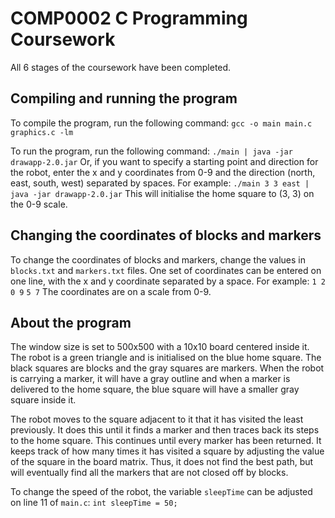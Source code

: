 # COMP0002 C Programming Coursework
All 6 stages of the coursework have been completed.

## Compiling and running the program
To compile the program, run the following command:
`gcc -o main main.c graphics.c -lm`

To run the program, run the following command:
`./main | java -jar drawapp-2.0.jar`
Or, if you want to specify a starting point and direction for the robot, enter the x and y coordinates from 0-9 and the direction (north, east, south, west) separated by spaces. For example:
`./main 3 3 east | java -jar drawapp-2.0.jar`
This will initialise the home square to (3, 3) on the 0-9 scale.

## Changing the coordinates of blocks and markers
To change the coordinates of blocks and markers, change the values in `blocks.txt` and `markers.txt` files. One set of coordinates can be entered on one line, with the x and y coordinate separated by a space. For example:
`1 2`
`0 9`
`5 7`
The coordinates are on a scale from 0-9.

## About the program
The window size is set to 500x500 with a 10x10 board centered inside it. The robot is a green triangle and is initialised on the blue home square. The black squares are blocks and the gray squares are markers. When the robot is carrying a marker, it will have a gray outline and when a marker is delivered to the home square, the blue square will have a smaller gray square inside it.

The robot moves to the square adjacent to it that it has visited the least previously. It does this until it finds a marker and then traces back its steps to the home square. This continues until every marker has been returned. It keeps track of how many times it has visited a square by adjusting the value of the square in the board matrix. Thus, it does not find the best path, but will eventually find all the markers that are not closed off by blocks.

To change the speed of the robot, the variable `sleepTime` can be adjusted on line 11 of `main.c`:
`int sleepTime = 50;`